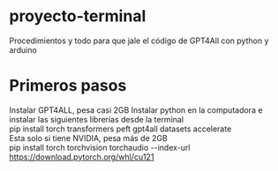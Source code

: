  # proyecto-terminal
Procedimientos y todo para que jale el código de GPT4All con python y arduino  

# Primeros pasos
Instalar GPT4ALL, pesa casi 2GB
Instalar python en la computadora e instalar las siguientes librerías desde la terminal  
pip install torch transformers peft gpt4all datasets accelerate   
Esta solo si tiene NVIDIA, pesa más de 2GB  
pip install torch torchvision torchaudio --index-url https://download.pytorch.org/whl/cu121  

# 
